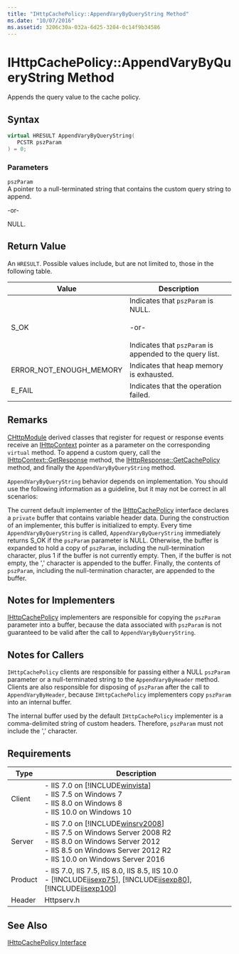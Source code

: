 ```yaml
---
title: "IHttpCachePolicy::AppendVaryByQueryString Method"
ms.date: "10/07/2016"
ms.assetid: 3206c30a-032a-6d25-3204-0c14f9b34586
---
```

# IHttpCachePolicy::AppendVaryByQueryString Method
Appends the query value to the cache policy.  
  
## Syntax  
  
```cpp  
virtual HRESULT AppendVaryByQueryString(  
   PCSTR pszParam  
) = 0;  
```  
  
### Parameters  
 `pszParam`  
 A pointer to a null-terminated string that contains the custom query string to append.  
  
 -or-  
  
 NULL.  
  
## Return Value  
 An `HRESULT`. Possible values include, but are not limited to, those in the following table.  
  
|Value|Description|  
|-----------|-----------------|  
|S_OK|Indicates that `pszParam` is NULL.<br /><br /> -or-<br /><br /> Indicates that `pszParam` is appended to the query list.|  
|ERROR_NOT_ENOUGH_MEMORY|Indicates that heap memory is exhausted.|  
|E_FAIL|Indicates that the operation failed.|  
  
## Remarks  
 [CHttpModule](../../web-development-reference/native-code-api-reference/chttpmodule-class.md) derived classes that register for request or response events receive an [IHttpContext](../../web-development-reference/native-code-api-reference/ihttpcontext-interface.md) pointer as a parameter on the corresponding `virtual` method. To append a custom query, call the [IHttpContext::GetResponse](../../web-development-reference/native-code-api-reference/ihttpcontext-getresponse-method.md) method, the [IHttpResponse::GetCachePolicy](../../web-development-reference/native-code-api-reference/ihttpresponse-getcachepolicy-method.md) method, and finally the `AppendVaryByQueryString` method.  
  
 `AppendVaryByQueryString` behavior depends on implementation. You should use the following information as a guideline, but it may not be correct in all scenarios:  
  
 The current default implementer of the [IHttpCachePolicy](../../web-development-reference/native-code-api-reference/ihttpcachepolicy-interface.md) interface declares a `private` buffer that contains variable header data. During the construction of an implementer, this buffer is initialized to empty. Every time `AppendVaryByQueryString` is called, `AppendVaryByQueryString` immediately returns S_OK if the `pszParam` parameter is NULL. Otherwise, the buffer is expanded to hold a copy of `pszParam`, including the null-termination character, plus 1 if the buffer is not currently empty. Then, if the buffer is not empty, the ',' character is appended to the buffer. Finally, the contents of `pszParam`, including the null-termination character, are appended to the buffer.  
  
## Notes for Implementers  
 [IHttpCachePolicy](../../web-development-reference/native-code-api-reference/ihttpcachepolicy-interface.md) implementers are responsible for copying the `pszParam` parameter into a buffer, because the data associated with `pszParam` is not guaranteed to be valid after the call to `AppendVaryByQueryString`.  
  
## Notes for Callers  
 `IHttpCachePolicy` clients are responsible for passing either a NULL `pszParam` parameter or a null-terminated string to the `AppendVaryByHeader` method. Clients are also responsible for disposing of `pszParam` after the call to `AppendVaryByHeader`, because `IHttpCachePolicy` implementers copy `pszParam` into an internal buffer.  
  
 The internal buffer used by the default `IHttpCachePolicy` implementer is a comma-delimited string of custom headers. Therefore, `pszParam` must not include the ',' character.  
  
## Requirements  
  
|Type|Description|  
|----------|-----------------|  
|Client|-   IIS 7.0 on [!INCLUDE[winvista](../../wmi-provider/includes/winvista-md.md)]<br />-   IIS 7.5 on Windows 7<br />-   IIS 8.0 on Windows 8<br />-   IIS 10.0 on Windows 10|  
|Server|-   IIS 7.0 on [!INCLUDE[winsrv2008](../../wmi-provider/includes/winsrv2008-md.md)]<br />-   IIS 7.5 on Windows Server 2008 R2<br />-   IIS 8.0 on Windows Server 2012<br />-   IIS 8.5 on Windows Server 2012 R2<br />-   IIS 10.0 on Windows Server 2016|  
|Product|-   IIS 7.0, IIS 7.5, IIS 8.0, IIS 8.5, IIS 10.0<br />-   [!INCLUDE[iisexp75](../../web-development-reference/native-code-api-reference/includes/iisexp75-md.md)], [!INCLUDE[iisexp80](../../web-development-reference/native-code-api-reference/includes/iisexp80-md.md)], [!INCLUDE[iisexp100](../../web-development-reference/native-code-api-reference/includes/iisexp100-md.md)]|  
|Header|Httpserv.h|  
  
## See Also  
 [IHttpCachePolicy Interface](../../web-development-reference/native-code-api-reference/ihttpcachepolicy-interface.md)